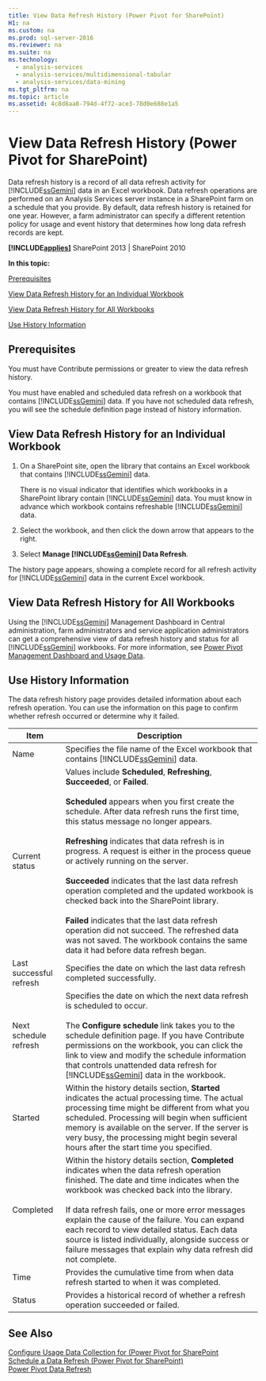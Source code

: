 ```yaml
---
title: View Data Refresh History (Power Pivot for SharePoint)
H1: na
ms.custom: na
ms.prod: sql-server-2016
ms.reviewer: na
ms.suite: na
ms.technology: 
  - analysis-services
  - analysis-services/multidimensional-tabular
  - analysis-services/data-mining
ms.tgt_pltfrm: na
ms.topic: article
ms.assetid: 4c8d8aa8-794d-4f72-ace3-78d0e688e1a5
---
```

# View Data Refresh History (Power Pivot for SharePoint)
  Data refresh history is a record of all data refresh activity for [!INCLUDE[ssGemini](../../Token/Other/ssGemini_md.md)] data in an Excel workbook. Data refresh operations are performed on an Analysis Services server instance in a SharePoint farm on a schedule that you provide. By default, data refresh history is retained for one year. However, a farm administrator can specify a different retention policy for usage and event history that determines how long data refresh records are kept.  
  
 **[!INCLUDE[applies](../../Token/Other/applies_md.md)]**  SharePoint 2013 | SharePoint 2010  
  
 **In this topic:**  
  
 [Prerequisites](#prereq)  
  
 [View Data Refresh History for an Individual Workbook](#viewhistory)  
  
 [View Data Refresh History for All Workbooks](#viewITOps)  
  
 [Use History Information](#pageelements)  
  
##  <a name="prereq"></a> Prerequisites  
 You must have Contribute permissions or greater to view the data refresh history.  
  
 You must have enabled and scheduled data refresh on a workbook that contains [!INCLUDE[ssGemini](../../Token/Other/ssGemini_md.md)] data. If you have not scheduled data refresh, you will see the schedule definition page instead of history information.  
  
##  <a name="viewhistory"></a> View Data Refresh History for an Individual Workbook  
  
1.  On a SharePoint site, open the library that contains an Excel workbook that contains [!INCLUDE[ssGemini](../../Token/Other/ssGemini_md.md)] data.  
  
     There is no visual indicator that identifies which workbooks in a SharePoint library contain [!INCLUDE[ssGemini](../../Token/Other/ssGemini_md.md)] data. You must know in advance which workbook contains refreshable [!INCLUDE[ssGemini](../../Token/Other/ssGemini_md.md)] data.  
  
2.  Select the workbook, and then click the down arrow that appears to the right.  
  
3.  Select **Manage [!INCLUDE[ssGemini](../../Token/Other/ssGemini_md.md)] Data Refresh**.  
  
 The history page appears, showing a complete record for all refresh activity for [!INCLUDE[ssGemini](../../Token/Other/ssGemini_md.md)] data in the current Excel workbook.  
  
##  <a name="viewITOps"></a> View Data Refresh History for All Workbooks  
 Using the [!INCLUDE[ssGemini](../../Token/Other/ssGemini_md.md)] Management Dashboard in Central administration, farm administrators and service application administrators can get a comprehensive view of data refresh history and status for all [!INCLUDE[ssGemini](../../Token/Other/ssGemini_md.md)] workbooks. For more information, see [Power Pivot Management Dashboard and Usage Data](../../Topics/TopicNameNotContainA/Power-Pivot-Management-Dashboard-and-Usage-Data.md).  
  
##  <a name="pageelements"></a> Use History Information  
 The data refresh history page provides detailed information about each refresh operation. You can use the information on this page to confirm whether refresh occurred or determine why it failed.  
  
|Item|Description|  
|----------|-----------------|  
|Name|Specifies the file name of the Excel workbook that contains [!INCLUDE[ssGemini](../../Token/Other/ssGemini_md.md)] data.|  
|Current status|Values include **Scheduled**, **Refreshing**, **Succeeded**, or **Failed**.<br /><br /> **Scheduled** appears when you first create the schedule. After data refresh runs the first time, this status message no longer appears.<br /><br /> **Refreshing** indicates that data refresh is in progress. A request is either in the process queue or actively running on the server.<br /><br /> **Succeeded** indicates that the last data refresh operation completed and the updated workbook is checked back into the SharePoint library.<br /><br /> **Failed** indicates that the last data refresh operation did not succeed. The refreshed data was not saved. The workbook contains the same data it had before data refresh began.|  
|Last successful refresh|Specifies the date on which the last data refresh completed successfully.|  
|Next schedule refresh|Specifies the date on which the next data refresh is scheduled to occur.<br /><br /> The **Configure schedule** link takes you to the schedule definition page. If you have Contribute permissions on the workbook, you can click the link to view and modify the schedule information that controls unattended data refresh for [!INCLUDE[ssGemini](../../Token/Other/ssGemini_md.md)] data in the workbook.|  
|Started|Within the history details section, **Started** indicates the actual processing time. The actual processing time might be different from what you scheduled. Processing will begin when sufficient memory is available on the server. If the server is very busy, the processing might begin several hours after the start time you specified.|  
|Completed|Within the history details section, **Completed** indicates when the data refresh operation finished. The date and time indicates when the workbook was checked back into the library.<br /><br /> If data refresh fails, one or more error messages explain the cause of the failure. You can expand each record to view detailed status. Each data source is listed individually, alongside success or failure messages that explain why data refresh did not complete.|  
|Time|Provides the cumulative time from when data refresh started to when it was completed.|  
|Status|Provides a historical record of whether a refresh operation succeeded or failed.|  
  
## See Also  
 [Configure Usage Data Collection for &#40;Power Pivot for SharePoint](../Topic/Configure%20Usage%20Data%20Collection%20for%20\(Power%20Pivot%20for%20SharePoint.md)   
 [Schedule a Data Refresh \(Power Pivot for SharePoint\)](assetId:///8571208f-6aae-4058-83c6-9f916f5e2f9b)   
 [Power Pivot Data Refresh](../Topic/Power%20Pivot%20Data%20Refresh.md)  
  
  